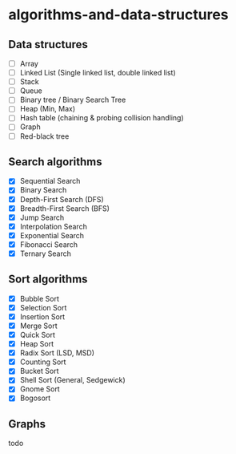 # algorithms-and-data-structures

## Data structures
- [ ] Array
- [ ] Linked List (Single linked list, double linked list)
- [ ] Stack
- [ ] Queue
- [ ] Binary tree / Binary Search Tree
- [ ] Heap (Min, Max)
- [ ] Hash table (chaining & probing collision handling)
- [ ] Graph
- [ ] Red-black tree

## Search algorithms
- [x] Sequential Search
- [x] Binary Search
- [x] Depth-First Search (DFS)
- [x] Breadth-First Search (BFS)
- [x] Jump Search
- [x] Interpolation Search
- [x] Exponential Search
- [x] Fibonacci Search
- [x] Ternary Search

## Sort algorithms
- [x] Bubble Sort
- [x] Selection Sort
- [x] Insertion Sort
- [x] Merge Sort
- [x] Quick Sort
- [x] Heap Sort
- [x] Radix Sort (LSD, MSD)
- [x] Counting Sort
- [x] Bucket Sort
- [x] Shell Sort (General, Sedgewick)
- [x] Gnome Sort
- [x] Bogosort

## Graphs
todo